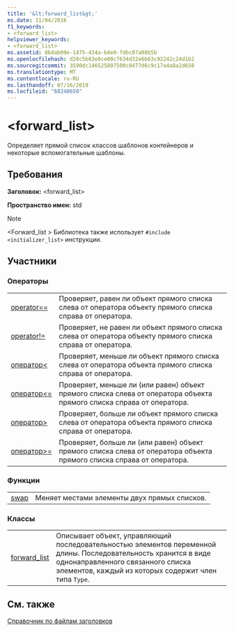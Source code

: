 ```yaml
---
title: '&lt;forward_list&gt;'
ms.date: 11/04/2016
f1_keywords:
- <forward_list>
helpviewer_keywords:
- <forward_list>
ms.assetid: 8b4ab09e-1475-434a-b4e0-fdbc07a08b5b
ms.openlocfilehash: d20c5b83e0ce00c7634d32e6b63c92242c24d1b2
ms.sourcegitcommit: 3590dc146525807500c0477d6c9c17a4a8a2d658
ms.translationtype: MT
ms.contentlocale: ru-RU
ms.lasthandoff: 07/16/2019
ms.locfileid: "68240650"
---
```

# <a name="ltforwardlistgt"></a>&lt;forward_list&gt;

Определяет прямой список классов шаблонов контейнеров и некоторые вспомогательные шаблоны.

## <a name="requirements"></a>Требования

**Заголовок:** \<forward_list>

**Пространство имен:** std

> [!NOTE]
> \<Forward_list > Библиотека также использует `#include <initializer_list>` инструкции.

## <a name="members"></a>Участники

### <a name="operators"></a>Операторы

|||
|-|-|
|[operator==](../standard-library/forward-list-operators.md#op_eq_eq)|Проверяет, равен ли объект прямого списка слева от оператора объекту прямого списка справа от оператора.|
|[operator!=](../standard-library/forward-list-operators.md#op_neq)|Проверяет, не равен ли объект прямого списка слева от оператора объекту прямого списка справа от оператора.|
|[оператор<](../standard-library/forward-list-operators.md#op_lt)|Проверяет, меньше ли объект прямого списка слева от оператора объекта прямого списка справа от оператора.|
|[оператор<=](../standard-library/forward-list-operators.md#op_lt_eq)|Проверяет, меньше ли (или равен) объект прямого списка слева от оператора объекта прямого списка справа от оператора.|
|[оператор>](../standard-library/forward-list-operators.md#op_gt)|Проверяет, больше ли объект прямого списка слева от оператора объекта прямого списка справа от оператора.|
|[оператор>=](../standard-library/forward-list-operators.md#op_lt_eq)|Проверяет, больше ли (или равен) объект прямого списка слева от оператора объекта прямого списка справа от оператора.|

### <a name="functions"></a>Функции

|||
|-|-|
|[swap](../standard-library/forward-list-functions.md#swap)|Меняет местами элементы двух прямых списков.|

### <a name="classes"></a>Классы

|||
|-|-|
|[forward_list](../standard-library/forward-list-class.md)|Описывает объект, управляющий последовательностью элементов переменной длины. Последовательность хранится в виде однонаправленного связанного списка элементов, каждый из которых содержит член типа `Type`.|

## <a name="see-also"></a>См. также

[Справочник по файлам заголовков](../standard-library/cpp-standard-library-header-files.md)<br/>
